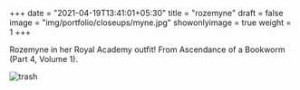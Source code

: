 +++
date = "2021-04-19T13:41:01+05:30"
title = "rozemyne"
draft = false
image = "img/portfolio/closeups/myne.jpg"
showonlyimage = true
weight = 1
+++

Rozemyne in her Royal Academy outfit! From Ascendance of a Bookworm (Part 4, Volume 1).

![trash](/img/portfolio/myne.jpg)
